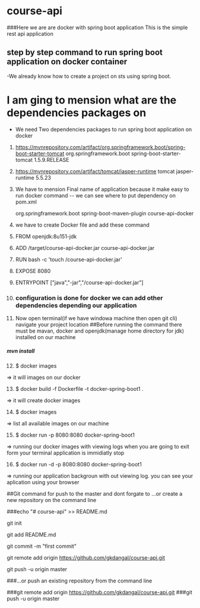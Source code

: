 # course-api
###Here we are are docker with spring boot application This is the simple rest api application 
## step by step command to run spring boot application on docker container
-We already know how to create a project on sts using spring boot.
# I am ging to mension what are the dependencies packages on 
- We need Two dependencies packages to run spring boot application on docker
1.  https://mvnrepository.com/artifact/org.springframework.boot/spring-boot-starter-tomcat<!-- -->
		<dependency>
    			<groupId>org.springframework.boot</groupId>
    			<artifactId>spring-boot-starter-tomcat</artifactId>
    			<version>1.5.9.RELEASE</version>
		</dependency>
		
2.  https://mvnrepository.com/artifact/tomcat/jasper-runtime<!-- -->
		<dependency>
    			<groupId>tomcat</groupId>
    			<artifactId>jasper-runtime</artifactId>
    			<version>5.5.23</version>
		</dependency>


3. We have to mension Final name of application because it make easy to run docker command 
-- we can see where to put dependency on pom.xml 

	<build>
		<plugins>
			<plugin>
				<groupId>org.springframework.boot</groupId>
				<artifactId>spring-boot-maven-plugin</artifactId>
			</plugin>
		</plugins>
		<finalName>course-api-docker</finalName>
	</build>
4. we have to create Docker file and add these command
<!-- -->
5. FROM openjdk:8u151-jdk
<!-- -->
6. ADD /target/course-api-docker.jar course-api-docker.jar
<!-- -->
7. RUN bash -c 'touch /course-api-docker.jar'
<!-- -->
8. EXPOSE 8080
<!-- -->
9. ENTRYPOINT ["java","-jar","/course-api-docker.jar"]
<!-- -->
10. ### configuration is done for docker we can add other dependencies depending  our application
<!-- -->
11. Now open terminal(if we have windowa machine then open git cli) navigate your project location
##Before running the command there must be mavan, docker and openjdk(manage home directory for jdk) installed on our machine
 
##### mvn install
12. $  docker images
<!-- -->
=> it will images on our docker
<!-- -->
13. $  docker build -f Dockerfile -t docker-spring-boot1 .
<!-- -->
=> it will create docker images
<!-- -->
14. $  docker images
<!-- -->
=> list all available images on our machine
<!-- -->
15. $  docker run -p 8080:8080 docker-spring-boot1
<!-- -->
=> running our docker images with viewing logs when you are going to exit form your terminal application is immidiatly  stop
<!-- -->
16. $  docker run -d -p 8080:8080 docker-spring-boot1
<!-- -->
=> running our application backgroun with out viewing log. you can see your aplication using your browser

##Git command for push to the master and dont forgate to 
…or create a new repository on the command line

###echo "# course-api" >> README.md
<!-- -->
git init
<!-- -->
git add README.md
<!-- -->
git commit -m "first commit"
<!-- -->
git remote add origin https://github.com/gkdangal/course-api.git
<!-- -->
git push -u origin master
<!-- -->
###…or push an existing repository from the command line

###git remote add origin https://github.com/gkdangal/course-api.git
###git push -u origin master
